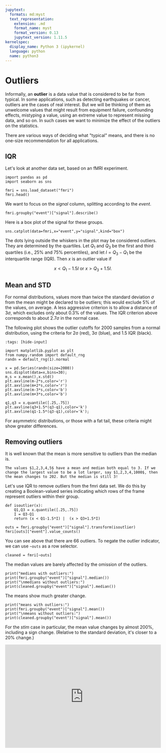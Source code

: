 ```yaml
---
jupytext:
  formats: md:myst
  text_representation:
    extension: .md
    format_name: myst
    format_version: 0.13
    jupytext_version: 1.11.5
kernelspec:
  display_name: Python 3 (ipykernel)
  language: python
  name: python3
---
```


# Outliers

Informally, an **outlier** is a data value that is considered to be far from typical. In some applications, such as detecting earthquakes or cancer, outliers are the cases of real interest. But we will be thinking of them as unwelcome values that might result from equipment failure, confounding effects, mistyping a value, using an extreme value to represent missing data, and so on. In such cases we want to minimize the effect of the outliers on the statistics. 

There are various ways of deciding what "typical" means, and there is no one-size recommendation for all applications. 

## IQR

Let's look at another data set, based on an fMRI experiment.

```{code-cell}
import pandas as pd
import seaborn as sns

fmri = sns.load_dataset("fmri")
fmri.head()
```

We want to focus on the *signal* column, splitting according to the *event*.

```{code-cell}
fmri.groupby("event")["signal"].describe()
```

Here is a box plot of the signal for these groups.

```{code-cell}
sns.catplot(data=fmri,x="event",y="signal",kind="box")
```

The dots lying outside the whiskers in the plot may be considered outliers. They are determined by the quartiles. Let $Q_1$ and $Q_3$ be the first and third quartiles (i.e., 25% and 75% percentiles), and let $I=Q_3-Q_1$ be the interquartile range (IQR). Then $x$ is an outlier value if

$$ 
x < Q_1 - 1.5I \text{ or } x > Q_3 + 1.5I.
$$


## Mean and STD

For normal distributions, values more than twice the standard deviation $\sigma$ from the mean might be declared to be outliers; this would exclude 5% of the values, on average. A less aggressive criterion is to allow a distance of $3\sigma$, which excludes only about 0.3% of the values. The IQR criterion above corresponds to about $2.7\sigma$ in the normal case.

The following plot shows the outlier cutoffs for 2000 samples from a normal distribution, using the criteria for 2σ (red), 3σ (blue), and 1.5 IQR (black).

```{code-cell}
:tags: [hide-input]

import matplotlib.pyplot as plt
from numpy.random import default_rng
randn = default_rng(1).normal 

x = pd.Series(randn(size=2000))
sns.displot(data=x,bins=30);
m,s = x.mean(),x.std()
plt.axvline(m-2*s,color='r')
plt.axvline(m+2*s,color='r')
plt.axvline(m-3*s,color='b')
plt.axvline(m+3*s,color='b')

q1,q3 = x.quantile([.25,.75])
plt.axvline(q3+1.5*(q3-q1),color='k')
plt.axvline(q1-1.5*(q3-q1),color='k');
```

For asymmetric distributions, or those with a fat tail, these criteria might show greater differences.

## Removing outliers

It is well known that the mean is more sensitive to outliers than the median is. 

```{prf:example}
The values $1,2,3,4,5$ have a mean and median both equal to 3. If we change the largest value to be a lot larger, say $1,2,3,4,1000$, then the mean changes to 202. But the median is still 3!
```

Let's use IQR to remove outliers from the fmri data set. We do this by creating a Boolean-valued series indicating which rows of the frame represent outliers within their group.

```{code-cell}
def isoutlier(x):
    Q1,Q3 = x.quantile([.25,.75])
    I = Q3-Q1
    return (x < Q1-1.5*I) |  (x > Q3+1.5*I)

outs = fmri.groupby("event")["signal"].transform(isoutlier)
fmri[outs]["event"].value_counts()
```

You can see above that there are 66 outliers. To negate the outlier indicator, we can use `~outs` as a row selector.

```{code-cell}
cleaned = fmri[~outs]
```

The median values are barely affected by the omission of the outliers.

```{code-cell}
print("medians with outliers:")
print(fmri.groupby("event")["signal"].median())
print("\nmedians without outliers:")
print(cleaned.groupby("event")["signal"].median())
```

The means show much greater change.

```{code-cell}
print("means with outliers:")
print(fmri.groupby("event")["signal"].mean())
print("\nmeans without outliers:")
print(cleaned.groupby("event")["signal"].mean())
```

For the *stim* case in particular, the mean value changes by almost 200%, including a sign change. (Relative to the standard deviation, it's closer to a 20% change.)  

<div style="max-width:608px"><div style="position:relative;padding-bottom:66.118421052632%"><iframe id="kaltura_player" src="https://cdnapisec.kaltura.com/p/2358381/sp/235838100/embedIframeJs/uiconf_id/43030021/partner_id/2358381?iframeembed=true&playerId=kaltura_player&entry_id=1_vpsvig7f&flashvars[streamerType]=auto&amp;flashvars[localizationCode]=en&amp;flashvars[leadWithHTML5]=true&amp;flashvars[sideBarContainer.plugin]=true&amp;flashvars[sideBarContainer.position]=left&amp;flashvars[sideBarContainer.clickToClose]=true&amp;flashvars[chapters.plugin]=true&amp;flashvars[chapters.layout]=vertical&amp;flashvars[chapters.thumbnailRotator]=false&amp;flashvars[streamSelector.plugin]=true&amp;flashvars[EmbedPlayer.SpinnerTarget]=videoHolder&amp;flashvars[dualScreen.plugin]=true&amp;flashvars[Kaltura.addCrossoriginToIframe]=true&amp;&wid=1_a1t3d8un" width="608" height="402" allowfullscreen webkitallowfullscreen mozAllowFullScreen allow="autoplay *; fullscreen *; encrypted-media *" sandbox="allow-forms allow-same-origin allow-scripts allow-top-navigation allow-pointer-lock allow-popups allow-modals allow-orientation-lock allow-popups-to-escape-sandbox allow-presentation allow-top-navigation-by-user-activation" frameborder="0" title="Kaltura Player" style="position:absolute;top:0;left:0;width:100%;height:100%"></iframe></div></div>
